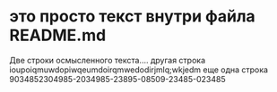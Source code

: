 # это просто текст внутри файла README.md
Две строки осмысленного
текста....
другая строка ioupoiqmuwdopiwqeumdoirqmwedodirjmlq;wkjedm
еще одна строка 9034852304985-2034985-23895-08509-23485-023485